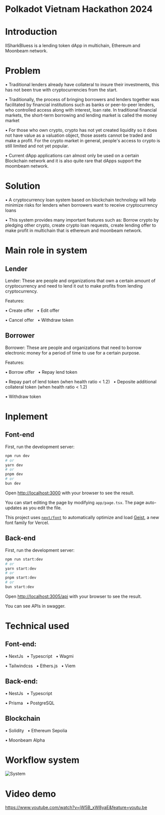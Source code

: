 # Polkadot Vietnam Hackathon 2024

# Introduction

IISharkBluess is a lending token dApp in multichain, Ethereum and Moonbeam network.

# Problem
• Traditional lenders already have collateral to insure their investments, this has not been true with cryptocurrencies from the start.

• Traditionally, the process of bringing borrowers and lenders together was facilitated by financial institutions such as banks or peer-to-peer lenders, who controlled access along with interest, loan rate. In traditional financial markets, the short-term borrowing and lending market is called the money market

• For those who own crypto, crypto has not yet created liquidity so it does not have value as a valuation object, those assets cannot be traded and make a profit. For the crypto market in general, people's access to crypto is still limited and not yet popular.

• Current dApp applications can almost only be used on a certain Blockchain network and it is also quite rare that dApps support the moombeam network.

# Solution

• A cryptocurrency loan system based on blockchain technology will help minimize risks for lenders when borrowers want to receive cryptocurrency loans

• This system provides many important features such as: Borrow crypto by pledging other crypto, create crypto loan requests, create lending offer to make profit in multichain that is ethereum and moonbeam network.

# Main role in system

## Lender

Lender: These are people and organizations that own a certain amount of cryptocurrency and need to lend it out to make profits from lending cryptocurrency. 

Features:

• Create offer &nbsp; 	                  • Edit offer

• Cancel offer &nbsp;                     • Withdraw token

## Borrower

Borrower: These are people and organizations that need to borrow electronic money for a period of time to use for a certain purpose.

Features:

• Borrow offer &nbsp; 	                  • Repay lend token

• Repay part of lend token (when health ratio < 1.2) &nbsp;                    • Deposite additional collateral token (when health ratio < 1.2)

• Withdraw token
# Inplement

## Font-end

First, run the development server:

```bash
npm run dev
# or
yarn dev
# or
pnpm dev
# or
bun dev
```

Open [http://localhost:3000](http://localhost:3000) with your browser to see the result.

You can start editing the page by modifying `app/page.tsx`. The page auto-updates as you edit the file.

This project uses [`next/font`](https://nextjs.org/docs/app/building-your-application/optimizing/fonts) to automatically optimize and load [Geist](https://vercel.com/font), a new font family for Vercel.

## Back-end

First, run the development server:

```bash
npm run start:dev
# or
yarn start:dev
# or
pnpm start:dev
# or
bun start:dev
```

Open [http://localhost:3005/api](http://localhost:3005/api) with your browser to see the result.

You can see APIs in swagger.

# Technical used

## Font-end:

• NextJs &nbsp; 	                  • Typescript  &nbsp;  • Wagmi

• Tailwindcss &nbsp;                     • Ethers.js  &nbsp;  • Viem

## Back-end:

• NestJs &nbsp; 	                  • Typescript  &nbsp;  

• Prisma &nbsp; 	                   • PostgreSQL

## Blockchain

• Solidity &nbsp; 	                  • Ethereum Sepolia  &nbsp;

• Moonbeam Alpha  &nbsp;
# Workflow system

![System](https://github.com/user-attachments/assets/3f3c86b5-3913-4dbe-97a2-aa4fa6e8970c)


# Video demo

https://www.youtube.com/watch?v=jW5B_xW8yaE&feature=youtu.be



